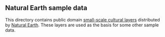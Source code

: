 Natural Earth sample data
-------------------------

This directory contains public domain [small-scale cultural layers](http://www.naturalearthdata.com/downloads/110m-cultural-vectors/) distributed by [Natural Earth](http://www.naturalearthdata.com). These layers are used as the basis for some other sample data.
